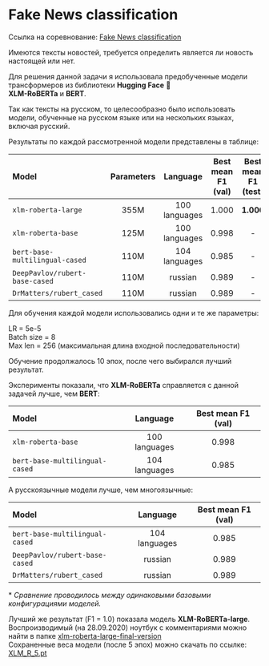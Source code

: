 # Fake News classification

Ссылка на соревнование: [Fake News classification](https://competitions.codalab.org/competitions/26284#learn_the_details-overview)

Имеются тексты новостей, требуется определить является ли новость настоящей или нет.

Для решения данной задачи я использовала предобученные модели трансформеров из библиотеки **Hugging Face** 🤗 \
**XLM-RoBERTa** и **BERT**.

Так как тексты на русском, то целесообразно было использовать модели, обученные на русском языке или на нескольких языках, включая русский.

Результаты по каждой рассмотренной модели представлены в таблице:

| Model | Parameters | Language | Best mean F1 (val) | Best mean F1 (test) | 
|:-------|:-------:|:-------:|:-------:|:----------:|
| `xlm-roberta-large`      | 355M | 100 languages | 1.000 | **1.000** |
| `xlm-roberta-base`      | 125M | 100 languages | 0.998 | - |
| `bert-base-multilingual-cased`      | 110M | 104 languages | 0.985 | - |
| `DeepPavlov/rubert-base-cased`      | 110M | russian | 0.989 | - |
| `DrMatters/rubert_cased`      | 110M | russian | 0.989 | - |

Для обучения каждой модели использовались одни и те же параметры:

LR = 5e-5 \
Batch size = 8 \
Max len = 256 (максимальная длина входной последовательности)

Обучение продолжалось 10 эпох, после чего выбирался лучший результат.

Эксперименты показали, что **XLM-RoBERTa** справляется с данной задачей лучше, чем **BERT**:

| Model | Language | Best mean F1 (val) | 
|:-------|:-------:|:-------:|
| `xlm-roberta-base`      | 100 languages | 0.998 |
| `bert-base-multilingual-cased`      | 104 languages | 0.985 |

А русскоязычные модели лучше, чем многоязычные:

| Model | Language | Best mean F1 (val) | 
|:-------|:-------:|:-------:|
| `bert-base-multilingual-cased`      | 104 languages | 0.985 |
| `DeepPavlov/rubert-base-cased`      | russian | 0.989 |
| `DrMatters/rubert_cased`      | russian | 0.989 |

\* *Сравнение проводилось между одинаковыми базовыми конфигурациями моделей.*

Лучший же результат (F1 = 1.0) показала модель **XLM-RoBERTa-large**. \
Воспроизводимый (на 28.09.2020) ноутбук с комментариями можно найти в папке [xlm-roberta-large-final-version](xlm-roberta-large-final-version) \
Сохраненные веса модели (после 5 эпох) можно скачать по ссылке: [XLM_R_5.pt](https://drive.google.com/file/d/1Q0Q9VTNVHwuE3me8ey9k6FVvDCqhECfX/view?usp=sharing)
